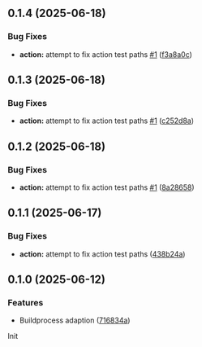 ## 0.1.4 (2025-06-18)


### Bug Fixes

* **action:** attempt to fix action test paths [#1](https://github.com/HTL-Leoben/da-base-template/issues/1) ([f3a8a0c](https://github.com/HTL-Leoben/da-base-template/commit/f3a8a0c1b185389bedab8fa90350340343f0d003))

## 0.1.3 (2025-06-18)


### Bug Fixes

* **action:** attempt to fix action test paths [#1](https://github.com/HTL-Leoben/da-base-template/issues/1) ([c252d8a](https://github.com/HTL-Leoben/da-base-template/commit/c252d8aeb95bf8dbb3e9cc88d71869124b194c32))

## 0.1.2 (2025-06-18)


### Bug Fixes

* **action:** attempt to fix action test paths [#1](https://github.com/HTL-Leoben/da-base-template/issues/1) ([8a28658](https://github.com/HTL-Leoben/da-base-template/commit/8a28658b220e6d183025e199718dd0fd546d8417))

## 0.1.1 (2025-06-17)


### Bug Fixes

* **action:** attempt to fix action test paths ([438b24a](https://github.com/HTL-Leoben/da-base-template/commit/438b24a7862356e64c0e295ba94c9c1f59ee1558))

## 0.1.0 (2025-06-12)


### Features

* Buildprocess adaption ([716834a](https://github.com/HTL-Leoben/da-base-template/commit/716834a36454452c6138607d2424162f2669fa91))

Init
